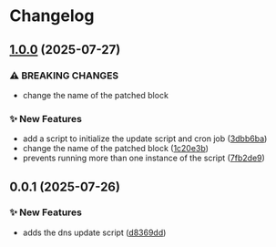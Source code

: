 # Changelog

## [1.0.0](https://github.com/slawo/unifios-utilities-dnsmasq-update/compare/v0.0.1...v1.0.0) (2025-07-27)


### ⚠ BREAKING CHANGES

* change the name of the patched block

### ✨ New Features

* add a script to initialize the update script and cron job ([3dbb6ba](https://github.com/slawo/unifios-utilities-dnsmasq-update/commit/3dbb6bab880f4978d4c73a265d09f0a3605b3ff7))
* change the name of the patched block ([1c20e3b](https://github.com/slawo/unifios-utilities-dnsmasq-update/commit/1c20e3bc90f84db8619f97e8e01445ea2d778ec9))
* prevents running more than one instance of the script ([7fb2de9](https://github.com/slawo/unifios-utilities-dnsmasq-update/commit/7fb2de9f9714a2e7abbb2bdc82be56918e740444))

## 0.0.1 (2025-07-26)


### ✨ New Features

* adds the dns update script ([d8369dd](https://github.com/slawo/unifios-utilities-dnsmasq-update/commit/d8369dddb7e6c9142d91a046840a854c35e12619))
